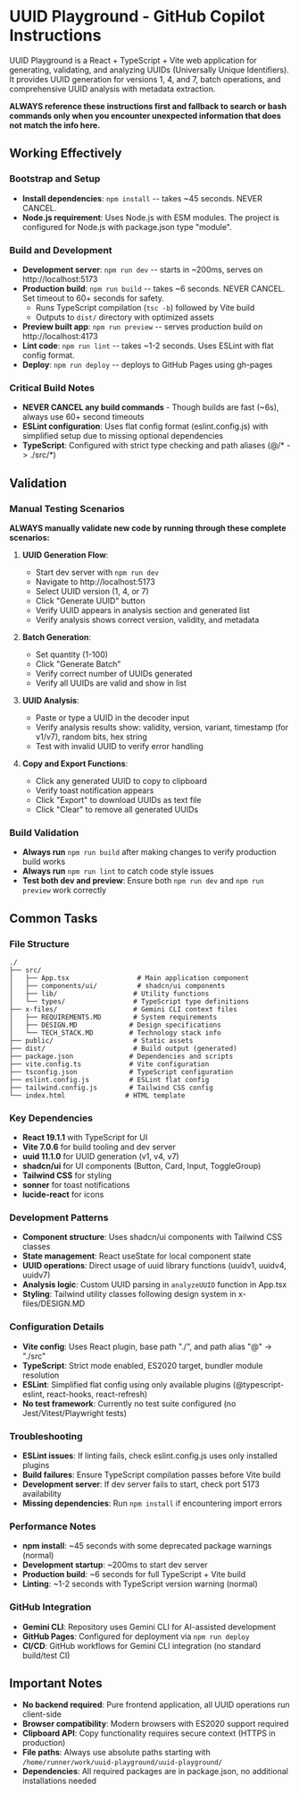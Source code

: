 # UUID Playground - GitHub Copilot Instructions

UUID Playground is a React + TypeScript + Vite web application for generating, validating, and analyzing UUIDs (Universally Unique Identifiers). It provides UUID generation for versions 1, 4, and 7, batch operations, and comprehensive UUID analysis with metadata extraction.

**ALWAYS reference these instructions first and fallback to search or bash commands only when you encounter unexpected information that does not match the info here.**

## Working Effectively

### Bootstrap and Setup
- **Install dependencies**: `npm install` -- takes ~45 seconds. NEVER CANCEL.
- **Node.js requirement**: Uses Node.js with ESM modules. The project is configured for Node.js with package.json type "module".

### Build and Development
- **Development server**: `npm run dev` -- starts in ~200ms, serves on http://localhost:5173
- **Production build**: `npm run build` -- takes ~6 seconds. NEVER CANCEL. Set timeout to 60+ seconds for safety.
  - Runs TypeScript compilation (`tsc -b`) followed by Vite build
  - Outputs to `dist/` directory with optimized assets
- **Preview built app**: `npm run preview` -- serves production build on http://localhost:4173
- **Lint code**: `npm run lint` -- takes ~1-2 seconds. Uses ESLint with flat config format.
- **Deploy**: `npm run deploy` -- deploys to GitHub Pages using gh-pages

### Critical Build Notes
- **NEVER CANCEL any build commands** - Though builds are fast (~6s), always use 60+ second timeouts
- **ESLint configuration**: Uses flat config format (eslint.config.js) with simplified setup due to missing optional dependencies
- **TypeScript**: Configured with strict type checking and path aliases (@/* -> ./src/*)

## Validation

### Manual Testing Scenarios
**ALWAYS manually validate new code by running through these complete scenarios:**

1. **UUID Generation Flow**:
   - Start dev server with `npm run dev`
   - Navigate to http://localhost:5173
   - Select UUID version (1, 4, or 7)
   - Click "Generate UUID" button
   - Verify UUID appears in analysis section and generated list
   - Verify analysis shows correct version, validity, and metadata

2. **Batch Generation**:
   - Set quantity (1-100)
   - Click "Generate Batch"
   - Verify correct number of UUIDs generated
   - Verify all UUIDs are valid and show in list

3. **UUID Analysis**:
   - Paste or type a UUID in the decoder input
   - Verify analysis results show: validity, version, variant, timestamp (for v1/v7), random bits, hex string
   - Test with invalid UUID to verify error handling

4. **Copy and Export Functions**:
   - Click any generated UUID to copy to clipboard
   - Verify toast notification appears
   - Click "Export" to download UUIDs as text file
   - Click "Clear" to remove all generated UUIDs

### Build Validation
- **Always run** `npm run build` after making changes to verify production build works
- **Always run** `npm run lint` to catch code style issues
- **Test both dev and preview**: Ensure both `npm run dev` and `npm run preview` work correctly

## Common Tasks

### File Structure
```
./
├── src/
│   ├── App.tsx                 # Main application component
│   ├── components/ui/          # shadcn/ui components
│   ├── lib/                   # Utility functions
│   └── types/                 # TypeScript type definitions
├── x-files/                   # Gemini CLI context files
│   ├── REQUIREMENTS.MD        # System requirements
│   ├── DESIGN.MD             # Design specifications
│   └── TECH_STACK.MD         # Technology stack info
├── public/                    # Static assets
├── dist/                      # Build output (generated)
├── package.json              # Dependencies and scripts
├── vite.config.ts            # Vite configuration
├── tsconfig.json             # TypeScript configuration
├── eslint.config.js          # ESLint flat config
├── tailwind.config.js        # Tailwind CSS config
└── index.html               # HTML template
```

### Key Dependencies
- **React 19.1.1** with TypeScript for UI
- **Vite 7.0.6** for build tooling and dev server
- **uuid 11.1.0** for UUID generation (v1, v4, v7)
- **shadcn/ui** for UI components (Button, Card, Input, ToggleGroup)
- **Tailwind CSS** for styling
- **sonner** for toast notifications
- **lucide-react** for icons

### Development Patterns
- **Component structure**: Uses shadcn/ui components with Tailwind CSS classes
- **State management**: React useState for local component state
- **UUID operations**: Direct usage of uuid library functions (uuidv1, uuidv4, uuidv7)
- **Analysis logic**: Custom UUID parsing in `analyzeUUID` function in App.tsx
- **Styling**: Tailwind utility classes following design system in x-files/DESIGN.MD

### Configuration Details
- **Vite config**: Uses React plugin, base path "./", and path alias "@" -> "./src"
- **TypeScript**: Strict mode enabled, ES2020 target, bundler module resolution
- **ESLint**: Simplified flat config using only available plugins (@typescript-eslint, react-hooks, react-refresh)
- **No test framework**: Currently no test suite configured (no Jest/Vitest/Playwright tests)

### Troubleshooting
- **ESLint issues**: If linting fails, check eslint.config.js uses only installed plugins
- **Build failures**: Ensure TypeScript compilation passes before Vite build
- **Development server**: If dev server fails to start, check port 5173 availability
- **Missing dependencies**: Run `npm install` if encountering import errors

### Performance Notes
- **npm install**: ~45 seconds with some deprecated package warnings (normal)
- **Development startup**: ~200ms to start dev server
- **Production build**: ~6 seconds for full TypeScript + Vite build
- **Linting**: ~1-2 seconds with TypeScript version warning (normal)

### GitHub Integration
- **Gemini CLI**: Repository uses Gemini CLI for AI-assisted development
- **GitHub Pages**: Configured for deployment via `npm run deploy`
- **CI/CD**: GitHub workflows for Gemini CLI integration (no standard build/test CI)

## Important Notes

- **No backend required**: Pure frontend application, all UUID operations run client-side
- **Browser compatibility**: Modern browsers with ES2020 support required
- **Clipboard API**: Copy functionality requires secure context (HTTPS in production)
- **File paths**: Always use absolute paths starting with `/home/runner/work/uuid-playground/uuid-playground/`
- **Dependencies**: All required packages are in package.json, no additional installations needed